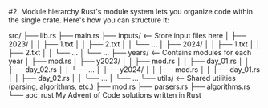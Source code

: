 #2. Module hierarchy
Rust's module system lets you organize code within the single crate. Here's how you can structure it: 

src/
├── lib.rs
├── main.rs
├── inputs/           <-- Store input files here
│   ├── 2023/
│   │   ├── 1.txt
│   │   ├── 2.txt
│   │   └── ...
│   ├── 2024/
│   │   ├── 1.txt
│   │   ├── 2.txt
│   │   └── ...
│   └── ...
├── years/            <-- Contains modules for each year
│   ├── mod.rs
│   ├── y2023/
│   │   ├── mod.rs
│   │   ├── day_01.rs
│   │   ├── day_02.rs
│   │   └── ...
│   ├── y2024/
│   │   ├── mod.rs
│   │   ├── day_01.rs
│   │   ├── day_02.rs
│   │   └── ...
│   └── ...
└── utils/            <-- Shared utilities (parsing, algorithms, etc.)
    ├── mod.rs
    ├── parsers.rs
    ├── algorithms.rs
    └── aoc_rust
My Advent of Code solutions written in Rust 
